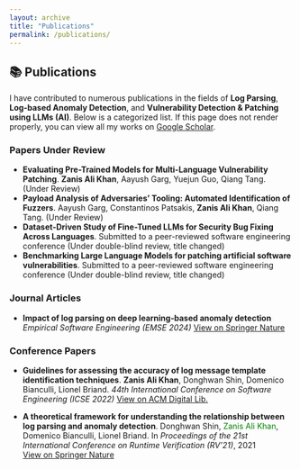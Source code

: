 ```yaml
---
layout: archive
title: "Publications"
permalink: /publications/
---
```


## 📚 Publications

I have contributed to numerous publications in the fields of **Log Parsing**, **Log‑based Anomaly Detection**, and **Vulnerability Detection & Patching using LLMs (AI)**. Below is a categorized list. If this page does not render properly, you can view all my works on [Google Scholar](https://scholar.google.com/citations?user=meBzaLcAAAAJ&hl=en&oi=ao).

### Papers Under Review
- **Evaluating Pre-Trained Models for Multi-Language Vulnerability Patching**. **Zanis Ali Khan**, Aayush Garg, Yuejun Guo, Qiang Tang. (Under Review)
- **Payload Analysis of Adversaries’ Tooling: Automated Identification of Fuzzers**. Aayush Garg, Constantinos Patsakis, **Zanis Ali Khan**, Qiang Tang. (Under Review) 
- **Dataset-Driven Study of Fine-Tuned LLMs for Security Bug Fixing Across Languages**. Submitted to a peer-reviewed software engineering conference (Under double-blind review, title changed)
- **Benchmarking Large Language Models for patching artificial software vulnerabilities**. Submitted to a peer-reviewed software engineering conference (Under double-blind review, title changed)


### Journal Articles
- **Impact of log parsing on deep learning‑based anomaly detection**  
  *Empirical Software Engineering (EMSE 2024)* [View on Springer Nature](https://link.springer.com/article/10.1007/s10664-024-10533-w)

### Conference Papers
- **Guidelines for assessing the accuracy of log message template identification techniques**. **Zanis Ali Khan**, Donghwan Shin, Domenico Bianculli, Lionel Briand. *44th International Conference on Software Engineering (ICSE 2022)* [View on ACM Digital Lib.](https://dl.acm.org/doi/abs/10.1145/3510003.3510101)

- **A theoretical framework for understanding the relationship between log parsing and anomaly detection**. Donghwan Shin, <span style="color: green;">Zanis Ali Khan</span>, Domenico Bianculli, Lionel Briand. In *Proceedings of the 21st International Conference on Runtime Verification (RV’21)*, 2021  
  [View on Springer Nature](https://link.springer.com/chapter/10.1007/978-3-030-88494-9_16)

